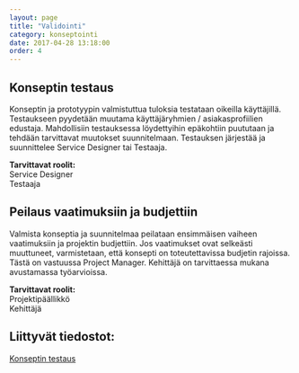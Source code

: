 ```yaml
---
layout: page
title: "Validointi"
category: konseptointi
date: 2017-04-28 13:18:00
order: 4
---
```


## Konseptin testaus

Konseptin ja prototyypin valmistuttua tuloksia testataan oikeilla käyttäjillä. Testaukseen pyydetään muutama käyttäjäryhmien / asiakasprofiilien edustaja. Mahdollisiin testauksessa löydettyihin epäkohtiin puututaan ja tehdään tarvittavat muutokset suunnitelmaan. Testauksen järjestää ja suunnittelee Service Designer tai Testaaja.

**Tarvittavat roolit:**  
Service Designer  
Testaaja

## Peilaus vaatimuksiin ja budjettiin

Valmista konseptia ja suunnitelmaa peilataan ensimmäisen vaiheen vaatimuksiin ja projektin budjettiin. Jos vaatimukset ovat selkeästi muuttuneet, varmistetaan, että konsepti on toteutettavissa budjetin rajoissa. Tästä on vastuussa Project Manager. Kehittäjä on tarvittaessa mukana avustamassa työarvioissa.

**Tarvittavat roolit:**  
Projektipäällikkö  
Kehittäjä


## Liittyvät tiedostot:

[Konseptin testaus](https://docs.google.com/a/geniem.com/document/d/19LzcyehHBwc-N-EEZofhKej-rucgdgwQyZQxviWGSqc/edit?usp=sharing)

